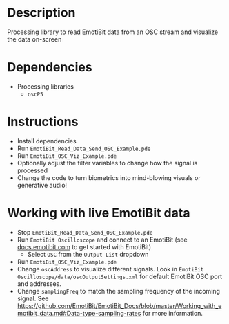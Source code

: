 # Description
Processing library to read EmotiBit data from an OSC stream and visualize the data on-screen

# Dependencies
- Processing libraries
  - `oscP5`

# Instructions
- Install dependencies
- Run `EmotiBit_Read_Data_Send_OSC_Example.pde`
- Run `EmotiBit_OSC_Viz_Example.pde`
- Optionally adjust the filter variables to change how the signal is processed
- Change the code to turn biometrics into mind-blowing visuals or generative audio!

# Working with live EmotiBit data
- Stop `EmotiBit_Read_Data_Send_OSC_Example.pde`
- Run `EmotiBit Oscilloscope` and connect to an EmotiBit (see [docs.emotibit.com](http://docs.emotibit.com) to get started with EmotiBit)
  - Select `OSC` from the `Output List` dropdown
- Run `EmotiBit_OSC_Viz_Example.pde`
- Change `oscAddress` to visualize different signals. Look in `EmotiBit Oscilloscope/data/oscOutputSettings.xml` for default EmotiBit OSC port and addresses. 
- Change `samplingFreq` to match the sampling frequency of the incoming signal. See https://github.com/EmotiBit/EmotiBit_Docs/blob/master/Working_with_emotibit_data.md#Data-type-sampling-rates for more information.



